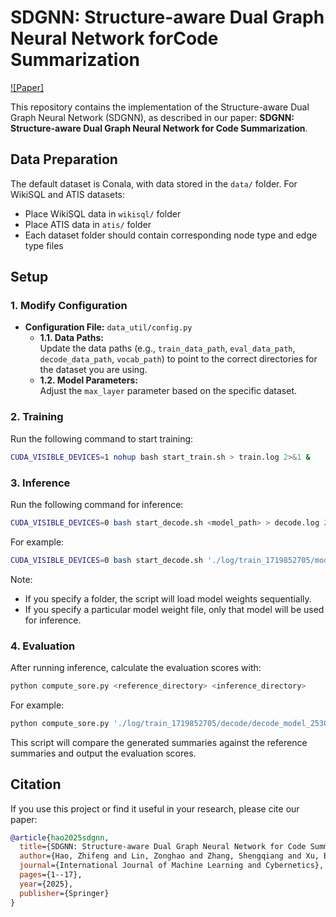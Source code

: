 # SDGNN: Structure-aware Dual Graph Neural Network forCode Summarization

[![Paper]](https://link.springer.com/article/10.1007/s13042-024-02471-2)

This repository contains the implementation of the Structure-aware Dual Graph Neural Network (SDGNN), as described in our paper: **SDGNN: Structure-aware Dual Graph Neural Network for Code Summarization**.

## Data Preparation
The default dataset is Conala, with data stored in the `data/` folder. For WikiSQL and ATIS datasets:
- Place WikiSQL data in `wikisql/` folder
- Place ATIS data in `atis/` folder
- Each dataset folder should contain corresponding node type and edge type files


## Setup

### 1. Modify Configuration
- **Configuration File:** `data_util/config.py`
  - **1.1. Data Paths:**  
    Update the data paths (e.g., `train_data_path`, `eval_data_path`, `decode_data_path`, `vocab_path`) to point to the correct directories for the dataset you are using.
  - **1.2. Model Parameters:**  
    Adjust the `max_layer` parameter based on the specific dataset.

### 2. Training
Run the following command to start training:
```bash
CUDA_VISIBLE_DEVICES=1 nohup bash start_train.sh > train.log 2>&1 &
```

### 3. Inference
Run the following command for inference:
```bash
CUDA_VISIBLE_DEVICES=0 bash start_decode.sh <model_path> > decode.log 2>&1 &
```
For example:
```bash
CUDA_VISIBLE_DEVICES=0 bash start_decode.sh './log/train_1719852705/model/' > decode.log 2>&1 &
```
Note:
 - If you specify a folder, the script will load model weights sequentially.
 - If you specify a particular model weight file, only that model will be used for inference.


### 4. Evaluation
After running inference, calculate the evaluation scores with:
```bash
python compute_sore.py <reference_directory> <inference_directory>
```
For example:
```bash
python compute_sore.py './log/train_1719852705/decode/decode_model_2530_1719855491/rouge_ref/' './log/train_1719852705/decode/decode_model_2530_1719855491/rouge_dec_dir/'
```

This script will compare the generated summaries against the reference summaries and output the evaluation scores.


## Citation
If you use this project or find it useful in your research, please cite our paper:
```bibtex
@article{hao2025sdgnn,
  title={SDGNN: Structure-aware Dual Graph Neural Network for Code Summarization},
  author={Hao, Zhifeng and Lin, Zonghao and Zhang, Shengqiang and Xu, Boyan and Cai, Ruichu},
  journal={International Journal of Machine Learning and Cybernetics},
  pages={1--17},
  year={2025},
  publisher={Springer}
}
```